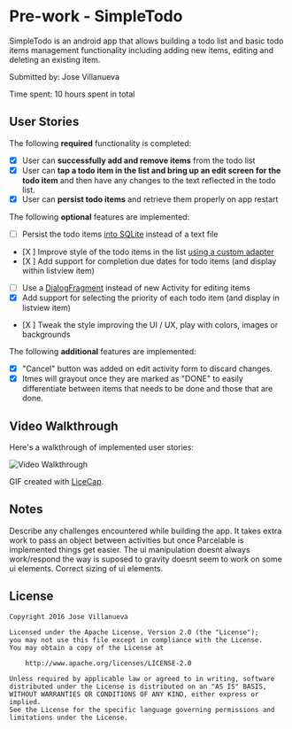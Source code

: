 # Pre-work - SimpleTodo 

SimpleTodo is an android app that allows building a todo list and basic todo items management functionality including adding new items, editing and deleting an existing item.

Submitted by: Jose Villanueva

Time spent: 10 hours spent in total

## User Stories

The following **required** functionality is completed:

* [X] User can **successfully add and remove items** from the todo list
* [X] User can **tap a todo item in the list and bring up an edit screen for the todo item** and then have any changes to the text reflected in the todo list.
* [X] User can **persist todo items** and retrieve them properly on app restart

The following **optional** features are implemented:

* [ ] Persist the todo items [into SQLite](http://guides.codepath.com/android/Persisting-Data-to-the-Device#sqlite) instead of a text file
* [X ] Improve style of the todo items in the list [using a custom adapter](http://guides.codepath.com/android/Using-an-ArrayAdapter-with-ListView)
* [X ] Add support for completion due dates for todo items (and display within listview item)
* [ ] Use a [DialogFragment](http://guides.codepath.com/android/Using-DialogFragment) instead of new Activity for editing items
* [X] Add support for selecting the priority of each todo item (and display in listview item)
* [X ] Tweak the style improving the UI / UX, play with colors, images or backgrounds

The following **additional** features are implemented:

* [X] "Cancel" button was added on edit activity form to discard changes.
* [X] Itmes will grayout once they are marked as "DONE" to easily differentiate between items that needs to be done and those that are done.

## Video Walkthrough 

Here's a walkthrough of implemented user stories:

<img src='http://i.imgur.com/DtJhZbL.gif' title='Video Walkthrough' width='' alt='Video Walkthrough' />

GIF created with [LiceCap](http://www.cockos.com/licecap/).

## Notes

Describe any challenges encountered while building the app.
It takes extra work to pass an object between activities but once Parcelable is implemented things get easier.
The ui manipulation doesnt always work/respond the way is suposed to gravity doesnt seem to work on some ui elements.
Correct sizing of ui elements.

## License

    Copyright 2016 Jose Villanueva

    Licensed under the Apache License, Version 2.0 (the "License");
    you may not use this file except in compliance with the License.
    You may obtain a copy of the License at

        http://www.apache.org/licenses/LICENSE-2.0

    Unless required by applicable law or agreed to in writing, software
    distributed under the License is distributed on an "AS IS" BASIS,
    WITHOUT WARRANTIES OR CONDITIONS OF ANY KIND, either express or implied.
    See the License for the specific language governing permissions and
    limitations under the License.
